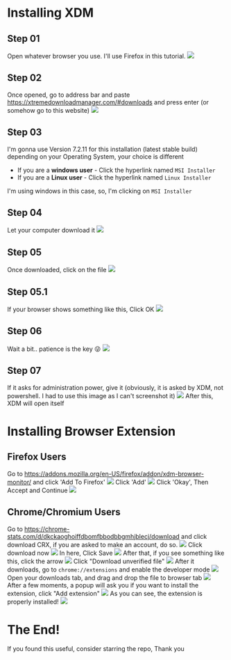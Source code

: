 # Installing XDM
## Step 01
Open whatever browser you use. I'll use Firefox in this tutorial.
![](https://github.com/NethulaRankidu/my-wiki/blob/main/Pasted%20image%2020250212155737.png?raw=true)   
## Step 02
Once opened, go to address bar and paste https://xtremedownloadmanager.com/#downloads and press enter (or somehow go to this website)
![](https://github.com/NethulaRankidu/my-wiki/blob/main/Pasted%20image%2020250212160009.png?raw=true)  
## Step 03
I'm gonna use Version 7.2.11 for this installation (latest stable build) depending on your Operating System, your choice is different
- If you are a **windows user** - Click the hyperlink named ``MSI Installer``
- If you are a **Linux user** - Click the hyperlink named ``Linux Installer``

I'm using windows in this case, so, I'm clicking on ``MSI Installer``
## Step 04
Let your computer download it
![](https://github.com/NethulaRankidu/my-wiki/blob/main/Pasted%20image%2020250212160839.png?raw=true) 
## Step 05
Once downloaded, click on the file
![](https://github.com/NethulaRankidu/my-wiki/blob/main/Pasted%20image%2020250212161113.png?raw=true) 
## Step 05.1
If your browser shows something like this, Click OK
![](https://github.com/NethulaRankidu/my-wiki/blob/main/Pasted%20image%2020250212161153.png?raw=true) 
## Step 06
Wait a bit.. patience is the key 😜
![](https://github.com/NethulaRankidu/my-wiki/blob/main/Pasted%20image%2020250212161310.png?raw=true) 
## Step 07
If it asks for administration power, give it (obviously, it is asked by XDM, not powershell. I had to use this image as I can't screenshot it)
![](https://github.com/NethulaRankidu/my-wiki/blob/main/Pasted%20image%2020250212161521.png?raw=true) 
After this, XDM will open itself
# Installing Browser Extension
## Firefox Users
Go to https://addons.mozilla.org/en-US/firefox/addon/xdm-browser-monitor/ and click 'Add To Firefox'
![](https://github.com/NethulaRankidu/my-wiki/blob/main/Pasted%20image%2020250212163010.png?raw=true) 
Click 'Add'
![](https://github.com/NethulaRankidu/my-wiki/blob/main/Pasted%20image%2020250212163132.png?raw=true) 
Click 'Okay', Then Accept and Continue
![](https://github.com/NethulaRankidu/my-wiki/blob/main/Pasted%20image%2020250212163223.png?raw=true) 
## Chrome/Chromium Users
Go to https://chrome-stats.com/d/dkckaoghoiffdbomfbbodbbgmhjblecj/download and click download CRX, if you are asked to make an account, do so.
![](https://github.com/NethulaRankidu/my-wiki/blob/main/Pasted%20image%2020250212165709.png?raw=true) 
Click download now
![](https://github.com/NethulaRankidu/my-wiki/blob/main/Pasted%20image%2020250212170110.png?raw=true) 
In here, Click Save
![](https://github.com/NethulaRankidu/my-wiki/blob/main/Pasted%20image%2020250212170304.png?raw=true) 
After that, if you see something like this, click the arrow
![](https://github.com/NethulaRankidu/my-wiki/blob/main/Pasted%20image%2020250212170512.png?raw=true) 
Click "Download unverified file"
![](https://github.com/NethulaRankidu/my-wiki/blob/main/Pasted%20image%2020250212170629.png?raw=true) 
After it downloads, go to `chrome://extensions` and enable the developer mode
![](https://github.com/NethulaRankidu/my-wiki/blob/main/Pasted%20image%2020250212170945.png?raw=true) 
Open your downloads tab, and drag and drop the file to browser tab
![](https://github.com/NethulaRankidu/my-wiki/blob/main/Pasted%20image%2020250212171751.png?raw=true) 
After a few moments, a popup will ask you if you want to install the extension, click "Add extension"
![](https://github.com/NethulaRankidu/my-wiki/blob/main/Pasted%20image%2020250212171939.png?raw=true) 
As you can see, the extension is properly installed!
![](https://github.com/NethulaRankidu/my-wiki/blob/main/Pasted%20image%2020250212172111.png?raw=true) 
# The End!
If you found this useful, consider starring the repo, Thank you